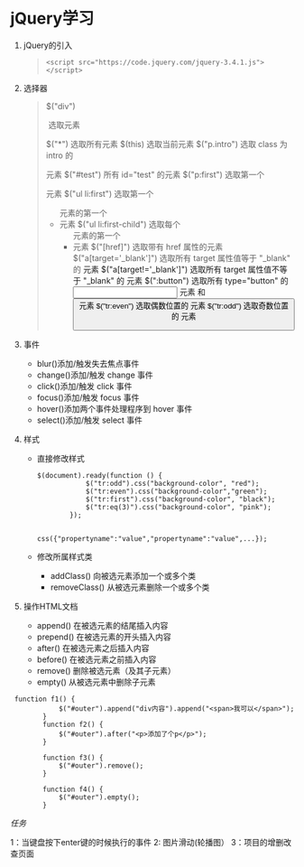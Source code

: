 # jQuery学习

1. jQuery的引入

   > ```
   > <script src="https://code.jquery.com/jquery-3.4.1.js"></script>
   > ```

2. 选择器

   > \$("div")
   >
   > ​	选取元素
   >
   > $("*")
   > 	选取所有元素
   > $(this)
   > 	选取当前元素
   > $("p.intro")
   > 	选取 class 为 intro 的 <p> 元素
   > $("#test")
   > 	所有 id="test" 的元素
   > $("p:first")
   > 	选取第一个 <p> 元素
   > $("ul li:first")
   > 	选取第一个 <ul> 元素的第一个 <li> 元素
   > $("ul li:first-child")
   > 	选取每个 <ul> 元素的第一个 <li> 元素
   > $("[href]")
   > 	选取带有 href 属性的元素
   > $("a[target='_blank']")
   > 	选取所有 target 属性值等于 "_blank" 的 <a> 元素
   > $("a[target!='_blank']")
   > 	选取所有 target 属性值不等于 "_blank" 的 <a> 元素
   > $(":button")
   > 	选取所有 type="button" 的 <input> 元素 和 <button> 元素
   > $("tr:even")
   > 	选取偶数位置的 <tr> 元素
   > $("tr:odd")
   > 	选取奇数位置的 <tr> 元素

3. 事件

   - blur()添加/触发失去焦点事件
   - change()添加/触发 change 事件
   - click()添加/触发 click 事件
   - focus()添加/触发 focus 事件
   - hover()添加两个事件处理程序到 hover 事件
   - select()添加/触发 select 事件

4. 样式

   - 直接修改样式

     ```
     $(document).ready(function () {
                 $("tr:odd").css("background-color", "red");
                 $("tr:even").css("background-color","green");
                 $("tr:first").css("background-color", "black");
                 $("tr:eq(3)").css("background-color", "pink");
             });
             
             css({"propertyname":"value","propertyname":"value",...});
     ```

   - 修改所属样式类

     - addClass() 向被选元素添加一个或多个类
     - removeClass() 从被选元素删除一个或多个类

5. 操作HTML文档

   - append()  在被选元素的结尾插入内容
   - prepend() 在被选元素的开头插入内容
   - after()  在被选元素之后插入内容
   - before()  在被选元素之前插入内容
   - remove() 删除被选元素（及其子元素）
   - empty() 从被选元素中删除子元素

```
 function f1() {
            $("#outer").append("div内容").append("<span>我可以</span>");
        }
        function f2() {
            $("#outer").after("<p>添加了个p</p>");
        }

        function f3() {
            $("#outer").remove();
        }

        function f4() {
            $("#outer").empty();
        }
```



*任务*

1：当键盘按下enter键的时候执行的事件
2: 图片滑动(轮播图）
3：项目的增删改查页面

